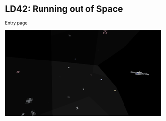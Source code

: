 # LD42: Running out of Space

[Entry page](https://ldjam.com/events/ludum-dare/42/running-out-of-space-13)

![Preview](./overview_small.gif)
